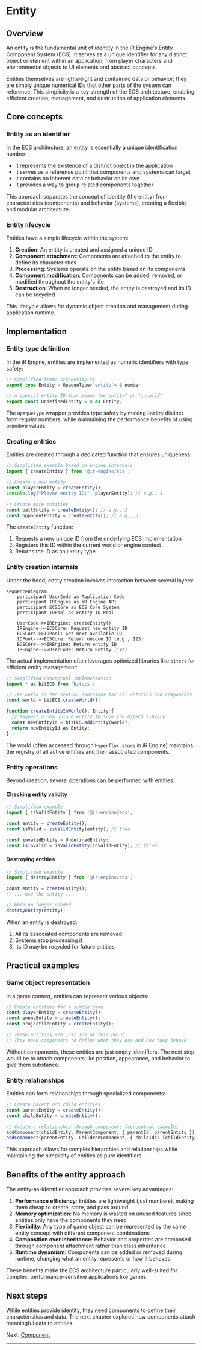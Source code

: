 # Entity

## Overview

An entity is the fundamental unit of identity in the iR Engine's Entity Component System (ECS). It serves as a unique identifier for any distinct object or element within an application, from player characters and environmental objects to UI elements and abstract concepts.

Entities themselves are lightweight and contain no data or behavior; they are simply unique numerical IDs that other parts of the system can reference. This simplicity is a key strength of the ECS architecture, enabling efficient creation, management, and destruction of application elements.

## Core concepts

### Entity as an identifier

In the ECS architecture, an entity is essentially a unique identification number:

- It represents the existence of a distinct object in the application
- It serves as a reference point that components and systems can target
- It contains no inherent data or behavior on its own
- It provides a way to group related components together

This approach separates the concept of identity (the entity) from characteristics (components) and behavior (systems), creating a flexible and modular architecture.

### Entity lifecycle

Entities have a simple lifecycle within the system:

1. **Creation**: An entity is created and assigned a unique ID
2. **Component attachment**: Components are attached to the entity to define its characteristics
3. **Processing**: Systems operate on the entity based on its components
4. **Component modification**: Components can be added, removed, or modified throughout the entity's life
5. **Destruction**: When no longer needed, the entity is destroyed and its ID can be recycled

This lifecycle allows for dynamic object creation and management during application runtime.

## Implementation

### Entity type definition

In the iR Engine, entities are implemented as numeric identifiers with type safety:

```typescript
// Simplified from: src/Entity.ts
export type Entity = OpaqueType<'entity'> & number;

// A special entity ID that means "no entity" or "invalid"
export const UndefinedEntity = 0 as Entity;
```

The `OpaqueType` wrapper provides type safety by making `Entity` distinct from regular numbers, while maintaining the performance benefits of using primitive values.

### Creating entities

Entities are created through a dedicated function that ensures uniqueness:

```typescript
// Simplified example based on engine internals
import { createEntity } from '@ir-engine/ecs';

// Create a new entity
const playerEntity = createEntity();
console.log("Player entity ID:", playerEntity); // e.g., 1

// Create more entities
const ballEntity = createEntity(); // e.g., 2
const opponentEntity = createEntity(); // e.g., 3
```

The `createEntity` function:
1. Requests a new unique ID from the underlying ECS implementation
2. Registers this ID within the current world or engine context
3. Returns the ID as an `Entity` type

### Entity creation internals

Under the hood, entity creation involves interaction between several layers:

```mermaid
sequenceDiagram
    participant UserCode as Application Code
    participant IREngine as iR Engine API
    participant ECSCore as ECS Core System
    participant IDPool as Entity ID Pool

    UserCode->>IREngine: createEntity()
    IREngine->>ECSCore: Request new entity ID
    ECSCore->>IDPool: Get next available ID
    IDPool-->>ECSCore: Return unique ID (e.g., 123)
    ECSCore-->>IREngine: Return entity ID
    IREngine-->>UserCode: Return Entity (123)
```

The actual implementation often leverages optimized libraries like `bitecs` for efficient entity management:

```typescript
// Simplified conceptual implementation
import * as bitECS from 'bitecs';

// The world is the central container for all entities and components
const world = bitECS.createWorld();

function createEntityInWorld(): Entity {
  // Request a new unique entity ID from the bitECS library
  const newEntityId = bitECS.addEntity(world);
  return newEntityId as Entity;
}
```

The world (often accessed through `Hyperflux.store` in iR Engine) maintains the registry of all active entities and their associated components.

### Entity operations

Beyond creation, several operations can be performed with entities:

#### Checking entity validity

```typescript
// Simplified example
import { isValidEntity } from '@ir-engine/ecs';

const entity = createEntity();
const isValid = isValidEntity(entity); // true

const invalidEntity = UndefinedEntity;
const isInvalid = isValidEntity(invalidEntity); // false
```

#### Destroying entities

```typescript
// Simplified example
import { destroyEntity } from '@ir-engine/ecs';

const entity = createEntity();
// ... use the entity ...

// When no longer needed
destroyEntity(entity);
```

When an entity is destroyed:
1. All its associated components are removed
2. Systems stop processing it
3. Its ID may be recycled for future entities

## Practical examples

### Game object representation

In a game context, entities can represent various objects:

```typescript
// Create entities for a simple game
const playerEntity = createEntity();
const enemyEntity = createEntity();
const projectileEntity = createEntity();

// These entities are just IDs at this point
// They need components to define what they are and how they behave
```

Without components, these entities are just empty identifiers. The next step would be to attach components like position, appearance, and behavior to give them substance.

### Entity relationships

Entities can form relationships through specialized components:

```typescript
// Create parent and child entities
const parentEntity = createEntity();
const childEntity = createEntity();

// Create a relationship through components (conceptual example)
addComponent(childEntity, ParentComponent, { parentId: parentEntity });
addComponent(parentEntity, ChildrenComponent, { childIds: [childEntity] });
```

This approach allows for complex hierarchies and relationships while maintaining the simplicity of entities as pure identifiers.

## Benefits of the entity approach

The entity-as-identifier approach provides several key advantages:

1. **Performance efficiency**: Entities are lightweight (just numbers), making them cheap to create, store, and pass around
2. **Memory optimization**: No memory is wasted on unused features since entities only have the components they need
3. **Flexibility**: Any type of game object can be represented by the same entity concept with different component combinations
4. **Composition over inheritance**: Behavior and properties are composed through component attachment rather than class inheritance
5. **Runtime dynamism**: Components can be added or removed during runtime, changing what an entity represents or how it behaves

These benefits make the ECS architecture particularly well-suited for complex, performance-sensitive applications like games.

## Next steps

While entities provide identity, they need components to define their characteristics and data. The next chapter explores how components attach meaningful data to entities.

Next: [Component](02_component_.md)

---


